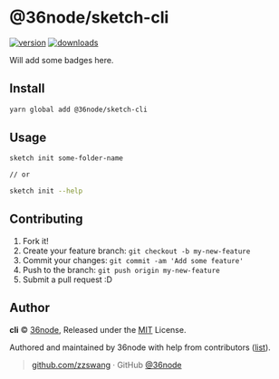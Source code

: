 # @36node/sketch-cli

[![version][0]][1] [![downloads][2]][3]

Will add some badges here.

## Install

```bash
yarn global add @36node/sketch-cli
```

## Usage

```sh
sketch init some-folder-name

// or

sketch init --help
```

## Contributing

1.  Fork it!
2.  Create your feature branch: `git checkout -b my-new-feature`
3.  Commit your changes: `git commit -am 'Add some feature'`
4.  Push to the branch: `git push origin my-new-feature`
5.  Submit a pull request :D

## Author

**cli** © [36node](https://github.com/36node), Released under the [MIT](./LICENSE) License.

Authored and maintained by 36node with help from contributors ([list](https://github.com/36node/cli/contributors)).

> [github.com/zzswang](https://github.com/zzswang) · GitHub [@36node](https://github.com/36node)

[0]: https://img.shields.io/npm/v/@36node/sketch-cli.svg?style=flat-square
[1]: https://npmjs.org/package/@36node/sketch-cli
[2]: https://img.shields.io/npm/dm/@36node/sketch-cli.svg?style=flat-square
[3]: https://npmjs.org/package/@36node/sketch-cli
